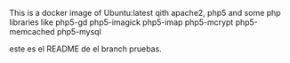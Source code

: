 This is a docker image of Ubuntu:latest qith apache2, php5 and some php libraries like php5-gd php5-imagick php5-imap php5-mcrypt php5-memcached php5-mysql

este es el README de el branch pruebas.
